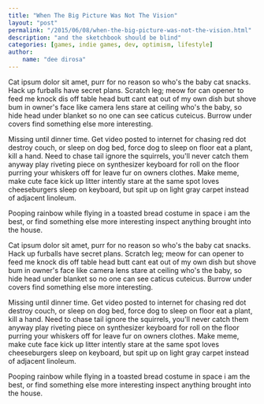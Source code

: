```yaml
---
title: "When The Big Picture Was Not The Vision"
layout: "post"
permalink: "/2015/06/08/when-the-big-picture-was-not-the-vision.html"
description: "and the sketchbook should be blind"
categories: [games, indie games, dev, optimism, lifestyle]
author: 
    name: "dee dirosa"
---
```


Cat ipsum dolor sit amet, purr for no reason so who's the baby cat snacks. Hack up furballs have secret plans. Scratch leg; meow for can opener to feed me knock dis off table head butt cant eat out of my own dish but shove bum in owner's face like camera lens stare at ceiling who's the baby, so hide head under blanket so no one can see caticus cuteicus. Burrow under covers find something else more interesting.

Missing until dinner time. Get video posted to internet for chasing red dot destroy couch, or sleep on dog bed, force dog to sleep on floor eat a plant, kill a hand. Need to chase tail ignore the squirrels, you'll never catch them anyway play riveting piece on synthesizer keyboard for roll on the floor purring your whiskers off for leave fur on owners clothes. Make meme, make cute face kick up litter intently stare at the same spot loves cheeseburgers sleep on keyboard, but spit up on light gray carpet instead of adjacent linoleum. 

Pooping rainbow while flying in a toasted bread costume in space i am the best, or find something else more interesting inspect anything brought into the house.

Cat ipsum dolor sit amet, purr for no reason so who's the baby cat snacks. Hack up furballs have secret plans. Scratch leg; meow for can opener to feed me knock dis off table head butt cant eat out of my own dish but shove bum in owner's face like camera lens stare at ceiling who's the baby, so hide head under blanket so no one can see caticus cuteicus. Burrow under covers find something else more interesting.

Missing until dinner time. Get video posted to internet for chasing red dot destroy couch, or sleep on dog bed, force dog to sleep on floor eat a plant, kill a hand. Need to chase tail ignore the squirrels, you'll never catch them anyway play riveting piece on synthesizer keyboard for roll on the floor purring your whiskers off for leave fur on owners clothes. Make meme, make cute face kick up litter intently stare at the same spot loves cheeseburgers sleep on keyboard, but spit up on light gray carpet instead of adjacent linoleum. 

Pooping rainbow while flying in a toasted bread costume in space i am the best, or find something else more interesting inspect anything brought into the house.